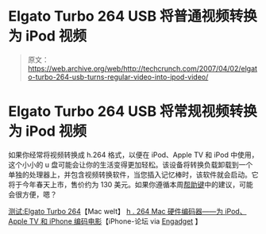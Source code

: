# Elgato Turbo 264 USB 将普通视频转换为 iPod 视频

> 原文：<https://web.archive.org/web/http://techcrunch.com/2007/04/02/elgato-turbo-264-usb-turns-regular-video-into-ipod-video/>

# Elgato Turbo 264 USB 将常规视频转换为 iPod 视频

如果你经常将视频转换成 h.264 格式，以便在 iPod、Apple TV 和 iPod 中使用，这个小小的 u 盘可能会让你的生活变得更加轻松。该设备将转换负载卸载到一个单独的处理器上，并包含视频转换软件，当您插入记忆棒时，该软件就会启动。它将于今年春天上市，售价约为 130 美元。如果你遵循本周[帮助键](https://web.archive.org/web/20220618002105/http://crunchgear.com/2007/04/02/help-key-putting-video-onto-your-apple-tv/)中的建议，可能会很方便，嗯？

[测试:Elgato Turbo 264](https://web.archive.org/web/20220618002105/http://www.macwelt.de/tests/fav/344806/index.html)【Mac welt】
[h . 264 Mac 硬件编码器——为 iPod、Apple TV 和 iPhone 编码电影](https://web.archive.org/web/20220618002105/http://iphone-scene.com/iphone-forums/iphone-software-forum/2007/apr/02/h-264-hardware-encoder-mac-encode-movies-ipod-apple-)【iPhone-论坛 via [Engadget](https://web.archive.org/web/20220618002105/http://www.engadget.com/2007/04/02/elgatos-turbo-264-usb-stick-painlessly-coverts-vidz-to-h-264/) 】